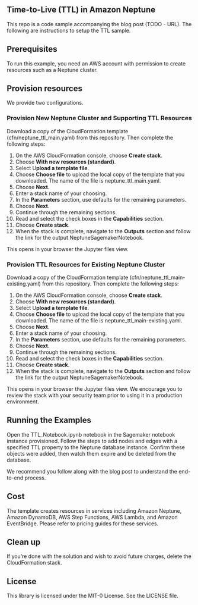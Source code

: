 ## Time-to-Live (TTL) in Amazon Neptune

This repo is a code sample accompanying the blog post (TODO - URL). The following are instructions to setup the TTL sample. 

## Prerequisites
To run this example, you need an AWS account with permission to create resources such as a Neptune cluster. 

## Provision resources 
We provide two configurations.

### Provision New Neptune Cluster and Supporting TTL Resources
Download a copy of the CloudFormation template (cfn/neptune_ttl_main.yaml) from this repository. Then complete the following steps:

1.	On the AWS CloudFormation console, choose **Create stack**.
2.	Choose **With new resources (standard)**.
3.	Select U**pload a template file**.  
4.	Choose **Choose file** to upload the local copy of the template that you downloaded. The name of the file is neptune_ttl_main.yaml. 
5.	Choose **Next**.
6.	Enter a stack name of your choosing. 
7.	In the **Parameters** section, use defaults for the remaining parameters.
8.	Choose **Next**.
9.	Continue through the remaining sections.
10.	Read and select the check boxes in the **Capabilities** section.
11.	Choose **Create stack**.
12.	When the stack is complete, navigate to the **Outputs** section and follow the link for the output NeptuneSagemakerNotebook. 

This opens in your browser the Jupyter files view. 

### Provision TTL Resources for Existing Neptune Cluster
Download a copy of the CloudFormation template (cfn/neptune_ttl_main-existing.yaml) from this repository. Then complete the following steps:

1.	On the AWS CloudFormation console, choose **Create stack**.
2.	Choose **With new resources (standard)**.
3.	Select U**pload a template file**.  
4.	Choose **Choose file** to upload the local copy of the template that you downloaded. The name of the file is neptune_ttl_main-existing.yaml. 
5.	Choose **Next**.
6.	Enter a stack name of your choosing. 
7.	In the **Parameters** section, use defaults for the remaining parameters.
8.	Choose **Next**.
9.	Continue through the remaining sections.
10.	Read and select the check boxes in the **Capabilities** section.
11.	Choose **Create stack**.
12.	When the stack is complete, navigate to the **Outputs** section and follow the link for the output NeptuneSagemakerNotebook. 

This opens in your browser the Jupyter files view. 
We encourage you to review the stack with your security team prior to using it in a production environment.

## Running the Examples
Open the TTL_Notebook.ipynb notebook in the Sagemaker notebook instance provisioned. Follow the steps to add nodes and edges with a specified TTL property to the Neptune database instance. Confirm these objects were added, then watch them expire and be deleted from the database. 

We recommend you follow along with the blog post to understand the end-to-end process.

## Cost
The template creates resources in services including Amazon Neptune, Amazon DynamoDB, AWS Step Functions, AWS Lambda, and Amazon EventBridge. Please refer to pricing guides for these services. 

## Clean up
If you’re done with the solution and wish to avoid future charges, delete the CloudFormation stack. 



## License

This library is licensed under the MIT-0 License. See the LICENSE file.

